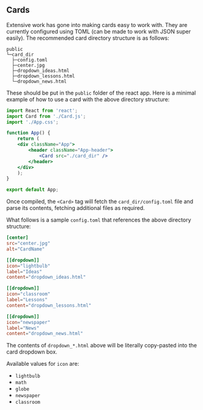 ## Cards
Extensive work has gone into making cards easy to work with. They are currently configured
using TOML (can be made to work with JSON super easily). The recommended card directory
structure is as follows:  
```
public
└─card_dir
  ├─config.toml
  ├─center.jpg
  ├─dropdown_ideas.html
  ├─dropdown_lessons.html
  └─dropdown_news.html
```
These should be put in the `public` folder of the react app. Here is a minimal example
of how to use a card with the above directory structure:  
```jsx
import React from 'react';
import Card from './Card.js';
import './App.css';

function App() {
    return (
	<div className="App">
	    <header className="App-header">
			<Card src="./card_dir" />
	    </header>
	</div>
    );
}

export default App;
```
Once compiled, the `<Card>` tag will fetch the `card_dir/config.toml` file and parse its
contents, fetching additional files as required.  

What follows is a sample `config.toml` that references the above directory structure:  
```toml
[center]
src="center.jpg"
alt="CardName"

[[dropdown]]
icon="lightbulb"
label="Ideas"
content="dropdown_ideas.html"

[[dropdown]]
icon="classroom"
label="Lessons"
content="dropdown_lessons.html"

[[dropdown]]
icon="newspaper"
label="News"
content="dropdown_news.html"
```

The contents of `dropdown_*.html` above will be literally copy-pasted into the card dropdown
box.  

Available values for `icon` are:  
- `lightbulb`
- `math`
- `globe`
- `newspaper`
- `classroom`
